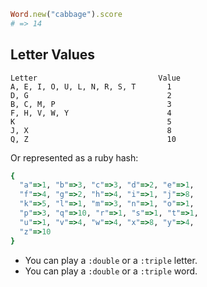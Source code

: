 ```ruby
Word.new("cabbage").score
# => 14
```

## Letter Values

```plain
Letter                           Value
A, E, I, O, U, L, N, R, S, T       1
D, G                               2
B, C, M, P                         3
F, H, V, W, Y                      4
K                                  5
J, X                               8
Q, Z                               10
```

Or represented as a ruby hash:

```ruby
{
  "a"=>1, "b"=>3, "c"=>3, "d"=>2, "e"=>1,
  "f"=>4, "g"=>2, "h"=>4, "i"=>1, "j"=>8,
  "k"=>5, "l"=>1, "m"=>3, "n"=>1, "o"=>1,
  "p"=>3, "q"=>10, "r"=>1, "s"=>1, "t"=>1,
  "u"=>1, "v"=>4, "w"=>4, "x"=>8, "y"=>4,
  "z"=>10
}
```

* You can play a `:double` or a `:triple` letter.
* You can play a `:double` or a `:triple` word.
